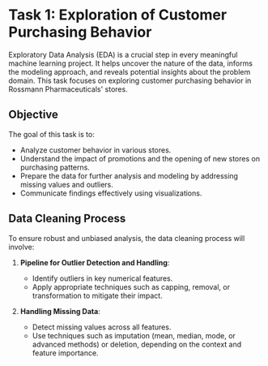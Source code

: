 # Task 1: Exploration of Customer Purchasing Behavior

Exploratory Data Analysis (EDA) is a crucial step in every meaningful machine learning project. It helps uncover the nature of the data, informs the modeling approach, and reveals potential insights about the problem domain. This task focuses on exploring customer purchasing behavior in Rossmann Pharmaceuticals' stores.

## Objective
The goal of this task is to:
- Analyze customer behavior in various stores.
- Understand the impact of promotions and the opening of new stores on purchasing patterns.
- Prepare the data for further analysis and modeling by addressing missing values and outliers.
- Communicate findings effectively using visualizations.

## Data Cleaning Process
To ensure robust and unbiased analysis, the data cleaning process will involve:

1. **Pipeline for Outlier Detection and Handling**:
   - Identify outliers in key numerical features.
   - Apply appropriate techniques such as capping, removal, or transformation to mitigate their impact.

2. **Handling Missing Data**:
   - Detect missing values across all features.
   - Use techniques such as imputation (mean, median, mode, or advanced methods) or deletion, depending on the context and feature importance.